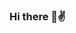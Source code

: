 ### Hi there 👋✌️

<!--
**adrianomarcelo/adrianomarcelo** 
- **adriano marcelo da rosa**
- **colegio estadual jardim porto alegre**
- 
-->
